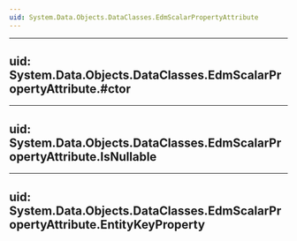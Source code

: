 ```yaml
---
uid: System.Data.Objects.DataClasses.EdmScalarPropertyAttribute
---
```


---
uid: System.Data.Objects.DataClasses.EdmScalarPropertyAttribute.#ctor
---

---
uid: System.Data.Objects.DataClasses.EdmScalarPropertyAttribute.IsNullable
---

---
uid: System.Data.Objects.DataClasses.EdmScalarPropertyAttribute.EntityKeyProperty
---
